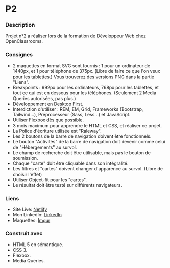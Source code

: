 # P2

### Description

Projet n°2 a réaliser lors de la formation de Développeur Web chez OpenClassrooms.

### Consignes

- 2 maquettes en format SVG sont fournis : 1 pour un ordinateur de 1440px, et 1 pour téléphone de 375px. (Libre de faire ce que l'on veux pour les tablettes.)
Vous trouverez des versions PNG dans la partie "Liens".
- Breakpoints : 992px pour les ordinateurs, 768px pour les tablettes, et tout ce qui est en dessous pour les téléphones. (Seulement 2 Media Queries autorisées, pas plus.)
- Développement en Desktop First.
- Interdiction d'utiliser : REM, EM, Grid, Frameworks (Bootstrap, Tailwind...), Préprocesseur (Sass, Less...) et JavaScript.
- Utiliser Flexbox dès que possible.
- 3 mois maximum pour apprendre le HTML et CSS, et réaliser ce projet.
- La Police d'écriture utilisée est "Raleway".
- Les 2 boutons de la barre de navigation doivent être fonctionnels.
- Le bouton "Activités" de la barre de navigation doit devenir comme celui de "Hébergements" au survol.
- Le champ de recherche doit être utilisable, mais pas le bouton de soumission.
- Chaque "carte" doit être cliquable dans son intégralité.
- Les filtres et "cartes" doivent changer d'apparence au survol. (Libre de choisir l'effet)
- Utiliser Object-fit pour les "cartes".
- Le résultat doit être testé sur différents navigateurs.

### Liens

- Site Live: [Netlify](https://splendorous-buttercream-6a8dff.netlify.app/)
- Mon LinkedIn: [LinkedIn](https://www.linkedin.com/in/alexispayen/)
- Maquettes: [Imgur](https://imgur.com/a/3G6w4i2)

### Construit avec

- HTML 5 en sémantique.
- CSS 3.
- Flexbox.
- Media Queries.

